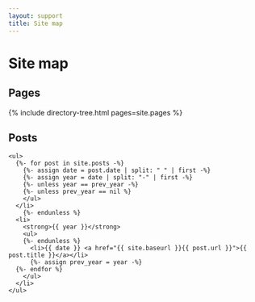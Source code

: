 ```yaml
---
layout: support
title: Site map
---
```


# Site map

<div class="row site-map">
  <div class="col-md">
    <h2 class="mt-3">Pages</h2>

{% include directory-tree.html
  pages=site.pages %}

  </div>
  <div class="col-md">
    <h2 class="mt-3">Posts</h2>

    <ul>
      {%- for post in site.posts -%}
        {%- assign date = post.date | split: " " | first -%}
        {%- assign year = date | split: "-" | first -%}
        {%- unless year == prev_year -%}
        {%- unless prev_year == nil %}
        </ul>
      </li>
        {%- endunless %}
      <li>
        <strong>{{ year }}</strong>
        <ul>
        {%- endunless %}
          <li>{{ date }} <a href="{{ site.baseurl }}{{ post.url }}">{{ post.title }}</a></li>
          {%- assign prev_year = year -%}
      {%- endfor %}
        </ul>
      </li>
    </ul>

  </div>
</div>
